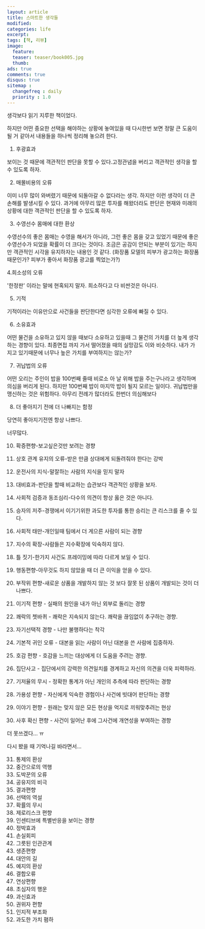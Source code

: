 ```yaml
---
layout: article
title: 스마트한 생각들
modified:
categories: life
excerpt:
tags: [책, 리뷰]
image:
  feature:
  teaser: teaser/book005.jpg
  thumb:
ads: true
comments: true
disqus: true
sitemap :
  changefreq : daily
  priority : 1.0
---
```


생각보다 읽기 지루한 책이었다.

하지만 어떤 중요한 선택을 해야하는 상황에 놓여있을 때 다시한번 보면 정말 큰 도움이 될 거 같아서 내용들을 하나씩 정리해 놓으려 한다.

 
1. 후광효과

 보이는 것 때문에 객관적인 판단을 못할 수 있다.고정관념을 버리고 객관적인 생각을 할 수 있도록 하자.

 

2. 매몰비용의 오류

 이미 너무 많이 와버렸기 때문에 되돌아갈 수 없다라는 생각. 하지만 이런 생각이 더 큰 손해를 발생시킬 수 있다. 과거에 아무리 많은 투자를 해왔더라도 판단은 현재와 미래의 상황에 대한 객관적인 판단을 할 수 있도록 하자.

 

3. 수영선수 몸매에 대한 환상

 수영선수의 좋은 몸매는 수영을 해서가 아니라, 그런 좋은 몸을 갖고 있었기 때문에 좋은 수영선수가 되었을 확률이 더 크다는 것이다. 조금은 공감이 안되는 부분이 있기는 하지만 객관적인 시각을 유지하자는 내용인 것 같다. (화장품 모델의 피부가 광고하는 화장품 때문인가? 피부가 좋아서 화장품 광고를 찍었는가?)

 

4.희소성의 오류

 '한정판' 이라는 말에 현혹되지 말자. 희소하다고 다 비싼것은 아니다.

 

5. 기적

 기적이라는 이유만으로 사건들을 판단한다면 심각한 오류에 빠질 수 있다.

 

6. 소유효과

 어떤 물건을 소유하고 있지 않을 때보다 소유하고 있을때 그 물건의 가치를 더 높게 생각하는 경향이 있다. 최종면접 까지 가서 떨어졌을 때의 실망감도 이와 비슷하다. 내가 가지고 있기때문에 너무나 높은 가치를 부여하지는 않는가?

 

7. 귀납법의 오류

 어떤 오리는 주인이 밥을 100번째 줄때 비로소 아 날 위해 밥을 주는구나라고 생각하며 의심을 버리게 된다. 하지만 100번째 밥이 마지막 밥이 될지 모르는 일이다. 귀납법만을 맹신하는 것은 위험하다. 아무리 전례가 많더라도 한번더 의심해보다

 

8. 더 좋아지기 전에 더 나빠지는 함정

 당연히 좋아지기전엔 항상 나쁘다.

 

너무많다.

 

10. 확증편향-보고싶은것만 보려는 경향

 

11. 상호 관계 유지의 오류-받은 만큼 상대에게 되돌려줘야 한다는 강박

 

12. 운전사의 지식-말잘하는 사람의 지식을 믿지 말자

 

13. 대비효과-판단을 할때 비교하는 습관보다 객관적인 상황을 보자.

 

14. 사회적 검증과 동조심리-다수의 의견이 항상 옳은 것은 아니다.

 

15. 승자의 저주-경쟁에서 이기기위한 과도한 투자를 통한 승리는 큰 리스크를 줄 수 있다.

 

16. 사회적 태만-개인일때 팀에서 더 게으른 사람이 되는 경향

 

17. 지수의 확장-사람들은 지수확장에 익숙하지 않다.

 

18. 틀 짓기-한가지 사건도 프레이밍에 따라 다르게 보일 수 있다.

 

19. 행동편향-아무것도 하지 않았을 때 더 큰 이익을 얻을 수 있다.

 

20. 부작위 편향-새로운 상품을 개발하지 않는 것 보다 잘못 된 상품이 개발되는 것이 더 나쁘다.

 

21. 이기적 편향 - 실패의 원인을 내가 아닌 외부로 돌리는 경향

 

22. 쾌락의 쳇바퀴 - 쾌락은 지속되지 않는다. 쾌락을 끊임없이 추구하는 경향.

 

23. 자기선택적 경향 - 나만 불행하다는 착각

 

24. 기본적 귀인 오류 - 대본을 읽는 사람이 아닌 대본을 쓴 사람에 집중하자.

 

25. 호감 편향 - 호감을 느끼는 대상에게 더 도움을 주려는 경향.

 

26. 집단사고 - 집단에서의 강력한 의견일치를 경계하고 자신의 의견을 더욱 피력하라.

 

27. 기저율의 무시 - 정확한 통계가 아닌 개인의 추측에 따라 판단하는 경향

 

28. 가용성 편향 - 자신에게 익숙한 경험이나 사건에 빗대어 판단하는 경향

 

29. 이야기 편향 - 원래는 맞지 않은 모든 현상을 억지로 끼워맞추려는 현상

 

30. 사후 확신 편향 - 사건이 일어난 후에 그사건에 개연성을 부여하는 경향

 

더 못쓰겠다... ㅠ

 

다시 봤을 때 기억나길 바라면서...

 

31. 통제의 환상 
32. 중간으로의 역행 
33. 도박꾼의 오류 
34. 공유지의 비극 
35. 결과편향 
36. 선택의 역설 
37. 확률의 무시 
38. 제로리스크 편향 
39. 인센티브에 특별반응을 보이는 경향 
40. 정박효과 
41. 손실회피 
42. 그릇된 인관관계 
43. 생존편향 
44. 대안의 길 
45. 예지의 환상 
46. 결합오류 
47. 연상편향 
48. 초심자의 행운 
49. 과신효과 
50. 권위자 편향 
51. 인지적 부조화 
52. 과도한 가치 폄하